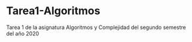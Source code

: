 # Tarea1-Algoritmos
Tarea 1 de la asignatura Algoritmos y Complejidad del segundo semestre del año 2020
